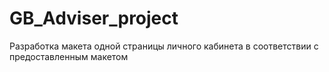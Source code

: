 # GB_Adviser_project
Разработка макета одной страницы личного кабинета в соответствии с предоставленным макетом
